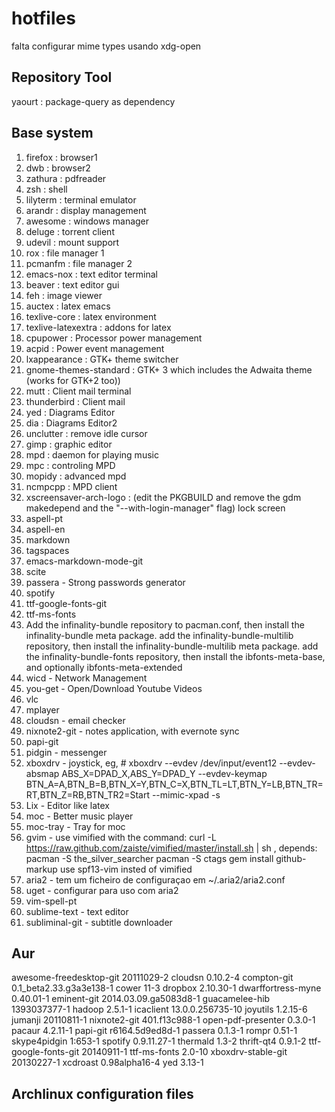 hotfiles
========

falta configurar mime types usando xdg-open

Repository Tool
---------------
yaourt : package-query as dependency

Base system
-----------

1. firefox : browser1
2. dwb : browser2
3. zathura : pdfreader
4. zsh : shell
5. lilyterm : terminal emulator
6. arandr : display management
7. awesome : windows manager
8. deluge : torrent client
9. udevil : mount support
10. rox : file manager 1
11. pcmanfm : file manager 2
12. emacs-nox : text editor terminal
13. beaver : text editor gui
14. feh : image viewer
15. auctex : latex emacs
16. texlive-core : latex environment
17. texlive-latexextra : addons for latex
18. cpupower : Processor power management
19. acpid : Power event management
20. lxappearance : GTK+ theme switcher
21. gnome-themes-standard : GTK+ 3 which includes the Adwaita theme (works for GTK+2 too))
22. mutt : Client mail terminal
23. thunderbird : Client mail
24. yed : Diagrams Editor
25. dia : Diagrams Editor2
26. unclutter : remove idle cursor
27. gimp : graphic editor
28. mpd : daemon for playing music
29. mpc : controling MPD
29. mopidy : advanced mpd
30. ncmpcpp : MPD client
31. xscreensaver-arch-logo : (edit the PKGBUILD and remove the gdm makedepend and the "--with-login-manager" flag) lock screen
32. aspell-pt
33. aspell-en
34. markdown
35. tagspaces
36. emacs-markdown-mode-git
37. scite
38. passera - Strong passwords generator
39. spotify
40. ttf-google-fonts-git
41. ttf-ms-fonts
42. Add the infinality-bundle repository to pacman.conf, then install the infinality-bundle meta package. add the infinality-bundle-multilib repository, then install the infinality-bundle-multilib meta package. add the infinality-bundle-fonts repository, then install the ibfonts-meta-base, and optionally ibfonts-meta-extended
43. wicd - Network Management
44. you-get - Open/Download Youtube Videos
45. vlc
46. mplayer
47. cloudsn - email checker
48. nixnote2-git - notes application, with evernote sync
49. papi-git
50. pidgin - messenger
51. xboxdrv - joystick, eg, # xboxdrv --evdev /dev/input/event12 --evdev-absmap ABS_X=DPAD_X,ABS_Y=DPAD_Y --evdev-keymap BTN_A=A,BTN_B=B,BTN_X=Y,BTN_C=X,BTN_TL=LT,BTN_Y=LB,BTN_TR=RT,BTN_Z=RB,BTN_TR2=Start --mimic-xpad -s
52. Lix - Editor like latex
53. moc - Better music player
54. moc-tray - Tray for moc
55. gvim - use vimified with the command: curl -L https://raw.github.com/zaiste/vimified/master/install.sh | sh , depends:
pacman -S the_silver_searcher
pacman -S ctags
gem install github-markup
use spf13-vim insted of vimified
56. aria2 - tem um ficheiro de configuraçao em ~/.aria2/aria2.conf
57. uget - configurar para uso com aria2
58. vim-spell-pt
59. sublime-text - text editor
60. subliminal-git - subtitle downloader

Aur
---
awesome-freedesktop-git 20111029-2
cloudsn 0.10.2-4
compton-git 0.1_beta2.33.g3a3e138-1
cower 11-3
dropbox 2.10.30-1
dwarffortress-myne 0.40.01-1
eminent-git 2014.03.09.ga5083d8-1
guacamelee-hib 1393037377-1
hadoop 2.5.1-1
icaclient 13.0.0.256735-10
joyutils 1.2.15-6
jumanji 20110811-1
nixnote2-git 401.f13c988-1
open-pdf-presenter 0.3.0-1
pacaur 4.2.11-1
papi-git r6164.5d9ed8d-1
passera 0.1.3-1
rompr 0.51-1
skype4pidgin 1:653-1
spotify 0.9.11.27-1
thermald 1.3-2
thrift-qt4 0.9.1-2
ttf-google-fonts-git 20140911-1
ttf-ms-fonts 2.0-10
xboxdrv-stable-git 20130227-1
xcdroast 0.98alpha16-4
yed 3.13-1

Archlinux configuration files
-----------------------------
